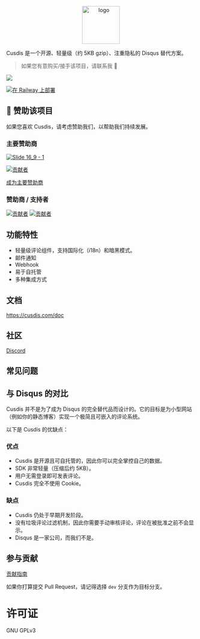 <p align="center"><a href="https://cusdis.com" target="_blank" rel="noopener noreferrer"><img width="100" src="https://edas-hz.oss-cn-hangzhou.aliyuncs.com/edas-apps/charts-store/cusdis/image/logo-256.png" alt="logo"></a></p>

Cusdis 是一个开源、轻量级（约 5KB gzip）、注重隐私的 Disqus 替代方案。

> 如果您有意购买/接手该项目，请联系我 💖

![](https://edas-hz.oss-cn-hangzhou.aliyuncs.com/edas-apps/charts-store/cusdis/image/landing.png)

[![在 Railway 上部署](https://edas-hz.oss-cn-hangzhou.aliyuncs.com/edas-apps/charts-store/cusdis/image/68747470733a2f2f7261696c7761792e6170702f627574746f6e2e737668.svg)](https://railway.app/new/template?template=https%3A%2F%2Fgithub.com%2Fdjyde%2Fcusdis&plugins=postgresql&envs=NEXTAUTH_URL%2CDB_TYPE%2CDB_URL%2CUSERNAME%2CPASSWORD%2CHOST%2CJWT_SECRET%2CPORT&NEXTAUTH_URLDesc=Don%27t+modify+it&DB_TYPEDesc=Don%27t+modify+it&DB_URLDesc=Don%27t+modify+it&USERNAMEDesc=Username+to+sign+in&PASSWORDDesc=Password+to+sign+in&HOSTDesc=Don%27t+modify+it&JWT_SECRETDesc=A+secret+key+to+encrypt+JWT+token&PORTDesc=Don%27t+modify+it&NEXTAUTH_URLDefault=%24%7B%7B+RAILWAY_STATIC_URL+%7D%7D&DB_TYPEDefault=pgsql&DB_URLDefault=%24%7B%7B+DATABASE_URL+%7D%7D&HOSTDefault=https%3A%2F%2F%24%7B%7B+RAILWAY_STATIC_URL+%7D%7D&PORTDefault=3000&referralCode=randyloop)

## 💝 赞助该项目

如果您喜欢 Cusdis，请考虑赞助我们，以帮助我们持续发展。

### 主要赞助商

[![Slide 16_9 - 1](https://edas-hz.oss-cn-hangzhou.aliyuncs.com/edas-apps/charts-store/cusdis/image/326041906-0a773f41-6baf-4bdc-897e-e96f56991acc.png)](https://epubkit.app)

[![贡献者](https://edas-hz.oss-cn-hangzhou.aliyuncs.com/edas-apps/charts-store/cusdis/image/68747470733a2f2f6f70656e636f6c6c6563746976652e636f6d2f6375736469732f74696572732f6f7267616e697a6174696f6e2d737570706f72742f302f6176617461722e737667.svg)](https://opencollective.com/cusdis/tiers/organization-support/0/website)

[成为主要赞助商](https://opencollective.com/cusdis/contribute/organization-support-27992/checkout)

### 赞助商 / 支持者

[![贡献者](https://edas-hz.oss-cn-hangzhou.aliyuncs.com/edas-apps/charts-store/cusdis/image/68747470733a2f2f6f70656e636f6c6c6563746976652e636f6d2f6375736469732f74696572732f73706f6e736f722e7376673f6176617461724865696768743d3530.svg)](https://opencollective.com/cusdis)
[![贡献者](https://edas-hz.oss-cn-hangzhou.aliyuncs.com/edas-apps/charts-store/cusdis/image/68747470733a2f2f6f70656e636f6c6c6563746976652e636f6d2f6375736469732f74696572732f6261636b65722e7376673f6176617461724865696768743d3530.svg)](https://opencollective.com/cusdis)

## 功能特性

- 轻量级评论组件，支持国际化（i18n）和暗黑模式。
- 邮件通知
- Webhook
- 易于自托管
- 多种集成方式

## 文档

https://cusdis.com/doc

## 社区

[Discord](https://discord.gg/eDs5fc4Jcq)

## 常见问题

## 与 Disqus 的对比

Cusdis 并不是为了成为 Disqus 的完全替代品而设计的。它的目标是为小型网站（例如你的静态博客）实现一个极简且可嵌入的评论系统。

以下是 Cusdis 的优缺点：

### 优点

- Cusdis 是开源且可自托管的，因此你可以完全掌控自己的数据。
- SDK 非常轻量（压缩后约 5KB）。
- 用户无需登录即可发表评论。
- Cusdis 完全不使用 Cookie。

### 缺点

- Cusdis 仍处于早期开发阶段。
- 没有垃圾评论过滤机制，因此你需要手动审核评论，评论在被批准之前不会显示。
- Disqus 是一家公司，而我们不是。

## 参与贡献

[贡献指南](https://cusdis.com/doc#/contributing)

如果你打算提交 Pull Request，请记得选择 `dev` 分支作为目标分支。

# 许可证

GNU GPLv3